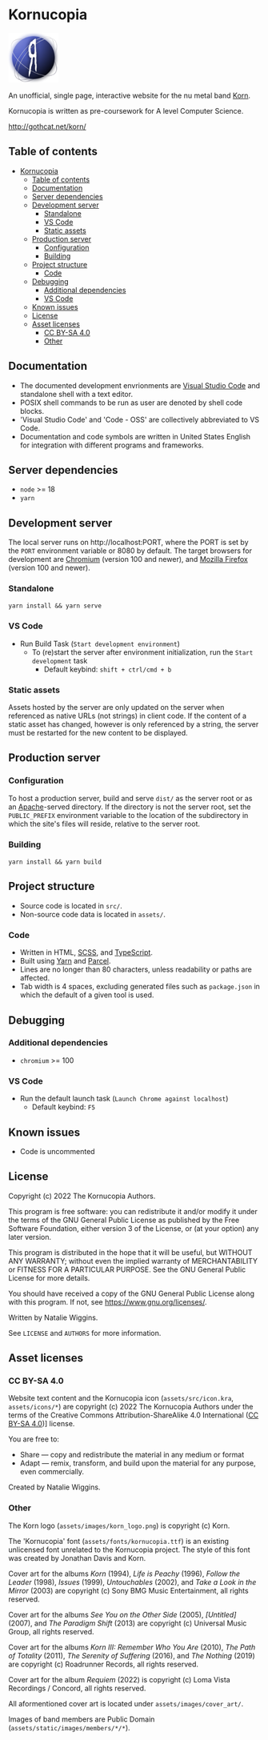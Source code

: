 # Kornucopia

<img src="assets/icons/icon.png" alt="Icon" width="100">

An unofficial, single page, interactive website for the nu metal band
[Korn](https://wikipedia.org/wiki/Korn).

Kornucopia is written as pre-coursework for A level Computer Science.

http://gothcat.net/korn/

## Table of contents

* [Kornucopia](#kornucopia)
  * [Table of contents](#table-of-contents)
  * [Documentation](#documentation)
  * [Server dependencies](#server-dependencies)
  * [Development server](#development-server)
    * [Standalone](#standalone)
    * [VS Code](#vs-code)
    * [Static assets](#static-assets)
  * [Production server](#production-server)
    * [Configuration](#configuration)
    * [Building](#building)
  * [Project structure](#project-structure)
    * [Code](#code)
  * [Debugging](#debugging)
    * [Additional dependencies](#additional-dependencies)
    * [VS Code](#vs-code-1)
  * [Known issues](#known-issues)
  * [License](#license)
  * [Asset licenses](#asset-licenses)
    * [CC BY-SA 4.0](#cc-by-sa-40)
    * [Other](#other)

## Documentation

* The documented development envrionments are
  [Visual Studio Code](https://code.visualstudio.com/) and standalone shell with
  a text editor.
* POSIX shell commands to be run as user are denoted by shell code blocks.
* 'Visual Studio Code' and 'Code - OSS' are collectively abbreviated to VS Code.
* Documentation and code symbols are written in United States English for
  integration with different programs and frameworks.

## Server dependencies

- `node` >= 18
- `yarn`

## Development server

The local server runs on http://localhost:PORT, where the PORT is set by the
`PORT` environment variable or 8080 by default. The target browsers for
development are [Chromium](https://www.chromium.org/Home/) (version 100 and
newer), and [Mozilla Firefox](https://www.mozilla.org/en-GB/firefox/) (version
100 and newer).

### Standalone

```shell
yarn install && yarn serve
```

### VS Code

* Run Build Task (`Start development environment`)
  * To (re)start the server after environment initialization, run the
    `Start development` task
      * Default keybind: `shift + ctrl/cmd + b`

### Static assets

Assets hosted by the server are only updated on the server when referenced as
native URLs (not strings) in client code. If the content of a static asset has
changed, however is only referenced by a string, the server must be restarted
for the new content to be displayed.

## Production server

### Configuration

To host a production server, build and serve `dist/` as the server root or as an
[Apache](https://apache.org/)-served directory. If the directory is not the
server root, set the `PUBLIC_PREFIX` environment variable to the location of the
subdirectory in which the site's files will reside, relative to the server root.

### Building

```shell
yarn install && yarn build
```

## Project structure

* Source code is located in `src/`.
* Non-source code data is located in `assets/`.

### Code

* Written in HTML, [SCSS](https://sass-lang.com/), and
  [TypeScript](https://www.typescriptlang.org/).
* Built using [Yarn](https://yarnpkg.com/) and [Parcel](https://parceljs.org/).
* Lines are no longer than 80 characters, unless readability or paths are
  affected.
* Tab width is 4 spaces, excluding generated files such as `package.json` in
  which the default of a given tool is used.

## Debugging

### Additional dependencies

* `chromium` >= 100

### VS Code

* Run the default launch task (`Launch Chrome against localhost`)
    * Default keybind: `F5`

## Known issues

* Code is uncommented

## License

Copyright (c) 2022 The Kornucopia Authors.

This program is free software: you can redistribute it and/or modify
it under the terms of the GNU General Public License as published by
the Free Software Foundation, either version 3 of the License, or
(at your option) any later version.

This program is distributed in the hope that it will be useful,
but WITHOUT ANY WARRANTY; without even the implied warranty of
MERCHANTABILITY or FITNESS FOR A PARTICULAR PURPOSE. See the
GNU General Public License for more details.

You should have received a copy of the GNU General Public License
along with this program. If not, see <https://www.gnu.org/licenses/>.

Written by Natalie Wiggins.

See `LICENSE` and `AUTHORS` for more information.

## Asset licenses

### CC BY-SA 4.0

Website text content and the Kornucopia icon (`assets/src/icon.kra`,
`assets/icons/*`) are copyright (c) 2022 The Kornucopia Authors under the terms
of the Creative Commons Attribution-ShareAlike 4.0 International
([CC BY-SA 4.0](https://creativecommons.org/licenses/by-sa/4.0/))] license.

You are free to:
* Share — copy and redistribute the material in any medium or format
* Adapt — remix, transform, and build upon the material
  for any purpose, even commercially.

Created by Natalie Wiggins.

### Other

The Korn logo (`assets/images/korn_logo.png`) is copyright (c) Korn.

The 'Kornucopia' font (`assets/fonts/kornucopia.ttf`) is an existing unlicensed
font unrelated to the Kornucopia project. The style of this font was created by
Jonathan Davis and Korn.

Cover art for the albums *Korn* (1994), *Life is Peachy* (1996),
*Follow the Leader* (1998), *Issues* (1999), *Untouchables* (2002), and
*Take a Look in the Mirror* (2003) are copyright (c) Sony BMG Music
Entertainment, all rights reserved.

Cover art for the albums *See You on the Other Side* (2005), *\[Untitled\]*
(2007), and *The Paradigm Shift* (2013) are copyright (c) Universal Music Group,
all rights reserved.

Cover art for the albums *Korn III: Remember Who You Are* (2010),
*The Path of Totality* (2011), *The Serenity of Suffering* (2016), and
*The Nothing* (2019) are copyright (c) Roadrunner Records, all rights reserved.

Cover art for the album *Requiem* (2022) is copyright (c)
Loma Vista Recordings / Concord, all rights reserved.

All aformentioned cover art is located under `assets/images/cover_art/`.

Images of band members are Public Domain (`assets/static/images/members/*/*`).
